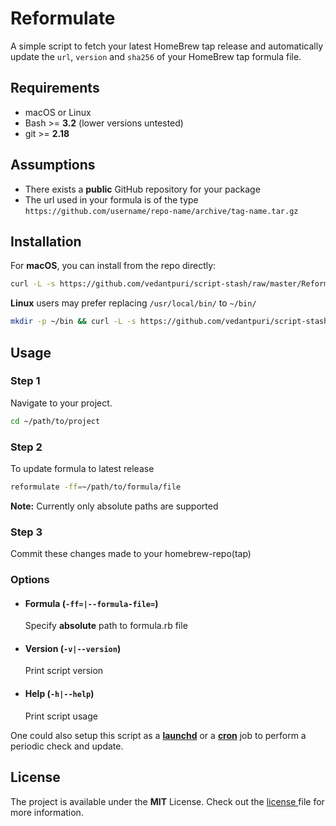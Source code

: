 # Reformulate
A simple script to fetch your latest HomeBrew tap release and automatically update the `url`, `version` and `sha256` of your HomeBrew tap formula file.

## Requirements
- macOS or Linux
- Bash >= **3.2** (lower versions untested)
- git >= **2.18**

## Assumptions
- There exists a **public** GitHub repository for your package
- The url used in your formula is of the type `https://github.com/username/repo-name/archive/tag-name.tar.gz`

## Installation
For **macOS**, you can install from the repo directly:
```bash
curl -L -s https://github.com/vedantpuri/script-stash/raw/master/Reformulate/reformulate.sh > reformulate && mv reformulate /usr/local/bin/ && chmod 700 /usr/local/bin/reformulate && chmod +x /usr/local/bin/reformulate
```

**Linux** users may prefer replacing `/usr/local/bin/` to `~/bin/`
```bash
mkdir -p ~/bin && curl -L -s https://github.com/vedantpuri/script-stash/raw/master/Reformulate/reformulate.sh > reformulate && mv reformulate ~/bin/ && chmod 700 ~/bin/reformulate && chmod +x ~/bin/reformulate
```

## Usage
### Step 1
Navigate to your project.
```bash
cd ~/path/to/project
```

### Step 2
To update formula to latest release
```bash
reformulate -ff=~/path/to/formula/file
```
**Note:** Currently only absolute paths are supported

### Step 3
Commit these changes made to your homebrew-repo(tap)

### Options
- #### Formula (`-ff=|--formula-file=`)
  Specify **absolute** path to formula.rb file
- #### Version (`-v|--version`)
  Print script version
- #### Help (`-h|--help`)
  Print script usage

One could also setup this script as a [**launchd**](http://www.launchd.info) or a [**cron**](https://en.wikipedia.org/wiki/Cron) job to perform a periodic check and update.

## License
 The project is available under the **MIT** License. Check out the [license ](https://github.com/vedantpuri/script-stash/blob/master/LICENSE.md) file for more information.
